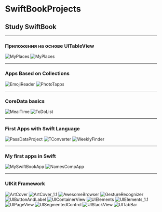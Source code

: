 # SwiftBookProjects
## Study SwiftBook
_______________________________
### Приложения на основе UITableView
![](https://github.com/iosVictor/SwiftBookProjects/blob/main/MyPlaces1.gif "MyPlaces")     ![](https://github.com/iosVictor/SwiftBookProjects/blob/main/MyPlaces2.gif "MyPlaces")
_______________________________
### Apps Based on Collections
![](https://github.com/iosVictor/SwiftBookProjects/blob/main/EmojiReader.gif "EmojiReader")    ![](https://github.com/iosVictor/SwiftBookProjects/blob/main/PhotoTapps.gif "PhotoTapps")
_______________________________
### CoreData basics
![](https://github.com/iosVictor/SwiftBookProjects/blob/main/MealTime.gif "MealTime")     ![](https://github.com/iosVictor/SwiftBookProjects/blob/main/ToDoList.gif "ToDoList")
_______________________________
### First Apps with Swift Language
![](https://github.com/iosVictor/SwiftBookProjects/blob/main/PassDataProject.gif "PassDataProject")      ![](https://github.com/iosVictor/SwiftBookProjects/blob/main/TConverter.gif "TConverter")       ![](https://github.com/iosVictor/SwiftBookProjects/blob/main/WeeklyFinder.gif "WeeklyFinder")
_______________________________
### My first apps in Swift
![](https://github.com/iosVictor/SwiftBookProjects/blob/main/MySwiftBookApp.gif "MySwiftBookApp")      ![](https://github.com/iosVictor/SwiftBookProjects/blob/main/NamesCompApp.gif "NamesCompApp")
_______________________________
### UIKit Framework
![](https://github.com/iosVictor/SwiftBookProjects/blob/main/ArtCover.gif "ArtCover")      ![](https://github.com/iosVictor/SwiftBookProjects/blob/main/ArtCover_1.1.gif "ArtCover_1.1")     ![](https://github.com/iosVictor/SwiftBookProjects/blob/main/AwesomeBrowser.gif "AwesomeBrowser")     ![](https://github.com/iosVictor/SwiftBookProjects/blob/main/GestureRecognizer.gif "GestureRecognizer")    ![](https://github.com/iosVictor/SwiftBookProjects/blob/main/UIButtonAndLabel.gif "UIButtonAndLabel")    ![](https://github.com/iosVictor/SwiftBookProjects/blob/main/UIContainerView.gif "UIContainerView")     ![](https://github.com/iosVictor/SwiftBookProjects/blob/main/UIElements.gif "UIElements")    ![](https://github.com/iosVictor/SwiftBookProjects/blob/main/UIElements_1.1.gif "UIElements_1.1")      ![](https://github.com/iosVictor/SwiftBookProjects/blob/main/UIPageView.gif "UIPageView")     ![](https://github.com/iosVictor/SwiftBookProjects/blob/main/UISegmentedControl.gif "UISegmentedControl")     ![](https://github.com/iosVictor/SwiftBookProjects/blob/main/UIStackView.gif "UIStackView")     ![](https://github.com/iosVictor/SwiftBookProjects/blob/main/UITabBar.gif "UITabBar")
